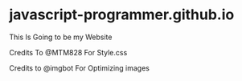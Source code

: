 # javascript-programmer.github.io
This Is Going to be my Website



Credits To @MTM828 For Style.css

Credits to @imgbot For Optimizing images

    
 
